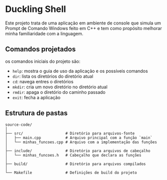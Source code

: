 # Duckling Shell
Este projeto trata de uma aplicação em ambiente de console que simula um Prompt de Comando Windows feito em C++ e tem como propósito melhorar minha familiaridade com a linguagem.
## Comandos projetados
os comandos iniciais do projeto são:
- `help`: mostra o guia de uso da aplicação e os possíveis comandos
- `dir`: lista os diretórios do diretório atual
- `cd`: navega entres o diretórios
- `mkdir`: cria um novo diretório no diretório atual
- `rmdir`: apaga o diretório do caminho passado
- `exit`: fecha a aplicação
## Estrutura de pastas

```
source-code/
│
├── src/                   # Diretório para arquivos-fonte
│   ├── main.cpp           # Arquivo principal com a função `main`
│   └── minhas_funcoes.cpp # Arquivo com a implementação das funções
│
├── include/               # Diretório para arquivos de cabeçalho
│   └── minhas_funcoes.h   # Cabeçalho que declara as funções
│
├── build/                 # Diretório para arquivos compilados
│
└── Makefile               # Definições de build do projeto
```
